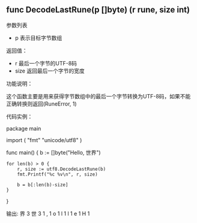
## func DecodeLastRune(p []byte) (r rune, size int)

参数列表

- p 表示目标字节数组

返回值：

- r    最后一个字节的UTF-8码
- size 返回最后一个字节的宽度

功能说明：

这个函数主要是用来获得字节数组中的最后一个字节转换为UTF-8码，如果不能正确转换则返回(RuneError, 1)

代码实例：

package main

import (
	"fmt"
	"unicode/utf8"
)

func main() {
	b := []byte("Hello, 世界")

	for len(b) > 0 {
		r, size := utf8.DecodeLastRune(b)
		fmt.Printf("%c %v\n", r, size)

		b = b[:len(b)-size]
	}
}

输出:
界 3
世 3
  1
, 1
o 1
l 1
l 1
e 1
H 1